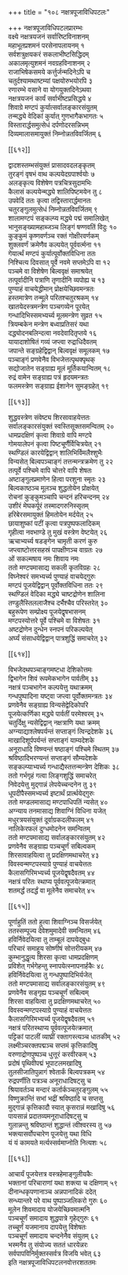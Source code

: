 +++
title = "१०८ नक्षत्रपूजाविधिपटलः"

+++
नक्षत्रपूजाविधिपटलप्रारम्भः  
वक्ष्ये नक्षत्रयजनं सर्वारिष्टविनाशनम्  
महाभूतप्रशमनं परसेनापलायनम् १  
सर्वशत्रुक्षयकरं सकलाभीष्टसिद्धिदम्  
अकालमृत्युशमनं नवग्रहविनाशनम् २  
राजाभिषेकसमये कर्त्तुर्जन्मदिनेऽपि च  
चतुर्दश्यामथाष्टम्यां पक्षयोरुभयोरपि ३  
रणारम्भे वसाने वा योगयुक्तदिनेऽथवा  
नक्षत्रयजनं कार्यं सर्वाभीष्टप्रसिद्धये ४  
शिवाग्रे मण्टपं कुर्यात्सर्वालङ्कारसंयुतम्  
तन्मद्ध्ये वेदिकां कुर्यात् गुणभागैकभागतः ५  
विस्तारार्द्धसमुत्सेधं दर्पणोदरसन्निभम्  
दिव्यमालासमायुक्तं निम्नोन्नतविवर्जितम् ६  

[[६१२]]  

द्वादशस्तम्भसंयुक्तं प्रासादवदलङ्कृतम्  
तुरङ्गं वृषभं वाथ कल्पयेदग्रपार्श्वयोः ७  
अलङ्कृत्य विशेषेण पत्रचित्रसुदामभिः  
कैलासं कल्पयेन्मद्ध्ये शालिपिष्टमयेन तु ८  
उपवेदिं ततः कृत्वा तद्विस्तारार्द्धमानतः  
चतुरङ्गुलमुत्सेधं निम्नोन्नतविवर्जितम् ९  
शालामण्टपं सङ्कल्प्य मद्ध्ये पद्मं समालिखेत्  
भानुसङ्ख्यामहाब्जञ्च लिङ्गं षण्णवतिं विदुः १०  
कुङ्कुमं कृष्णवर्णञ्च रक्तं गोक्षीरवर्णकम्  
शुक्लवर्णं क्रमेणैव कल्पयेत् पूर्ववर्त्मना ११  
गेयार्त्थं मण्टपं कुर्यात्पूर्वोक्तविधिना ततः  
निश्चित्य दिवसात् पूर्वे नवमे सप्तमेऽपि वा १२  
पञ्चमे वा विशेषेण बिल्ववृक्षं समाश्रयेत्  
तत्पूर्वादीनि पत्राणि तृणादीनि व्यपोह्य च १३  
पुण्याहं वाचयेद्धीमान् प्रोक्षयेच्छिवमन्त्रतः  
हस्तमात्रेण तन्मूले परितश्चतुरश्रकम् १४  
खातयेदस्त्रमन्त्रेण पञ्चगव्येन पूरयेत्  
गन्धादिभिस्समभ्यर्च्य मूलमन्त्रेण सुव्रत १५  
त्रियम्बकेन मन्त्रेण बध्वाप्रतिसरं यथा  
दद्ध्योदनबलिन्दत्वा नवदेवादितृप्तये १६  
यायादाशोषितं गव्यं जप्त्वा रुद्राधिदैवतम्  
जपान्ते सङ्ग्रहेद्विद्वान् बिल्ववृक्षं समूलकम् १७  
पञ्चाङ्गं प्रणवेनैव विभजेत्तत्पृथक्पृथक्  
सद्योजातेन सङ्ग्राह्य मूलं मूर्तिकयान्वितम् १८  
रुद्रं वामेन सङ्ग्राह्य पत्रं हृदयमन्त्रतः  
फलमस्त्रेण सङ्ग्राह्य ईशानेन सुमङ्ग्रहेत् १९  

[[६१३]]  

शुद्धवस्त्रेण संवेष्ट्य शिरसावाहयेत्ततः  
सर्वालङ्कारसंयुक्तं स्वस्तिसूक्तसमन्वितम् २०  
धामप्रदक्षिणं कृत्वा शिवाग्रे वापि मण्टपे  
गोमयालेपनं कृत्वा पिष्टचूर्णैर्विचित्रयेत् २१  
स्थण्डिलं कारयेद्विद्वान् शालिभिर्विमलैश्शुभैः  
विन्यसेत् बिल्वपञ्चाङ्गं तत्तन्मन्त्रक्रमेण तु २२  
तत्पूर्वे पश्चिमे वापि चोत्तरे वापि शेषतः  
अष्टाङ्गुलप्रमाणेन हित्वा परशुना स्मृतः २३  
बिल्वकाष्ठञ्च मूलञ्च शुद्धतोयेन प्रोक्षयेत्  
रोचनां कुङ्कुमञ्चापि चन्दनं हरिचन्दनम् २४  
उशीरं मेघकर्पूरं तस्मादगरुनिस्सृतम्  
हरिबेरसमायुक्तं हिमतोयेन मर्दयेत् २५  
छायाशुष्कां पटीं कृत्वा पत्रपुष्पफलादिकम्  
गृहीत्वा नवभाण्डे तु मुखं वस्त्रेण वेष्टयेत् २६  
ऋचाभ्यर्च्य षडङ्गेन चामृती करणं कुरु  
जप्त्वाष्टोत्तरसहस्रं पापक्षीणञ्च वाग्रतः २७  
ओं सकल्मषाय नमः शिवाय नमः  
ततो मण्टपमासाद्य सकली कृतविग्रहः २८  
विघ्नेश्वरं समभ्यर्च्य पुण्याहं वाचयेद्गुरुः  
मण्टपं पूजयेद्विद्वान् पूर्वोक्तविधिना ततः २९  
स्थण्डिलं वेदिका मद्ध्ये चाष्टद्रोणेन शालिना  
तण्डुलैस्तिललाजैश्च दर्भैश्चैव परिस्तरेत् ३०  
बहुरूपेण सम्प्रोक्ष्य पूजयेद्वृषभासनम्  
मण्टपस्योत्तरे पूर्वे पश्चिमे वा विशेषतः ३१  
अष्टद्रोणेन दुन्धेन स्नपनं परिकल्पयेत्  
अर्घ्यं संसाधयेद्विद्वान् पात्रशुद्धिं समाचरेत् ३२  

[[६१४]]  

विभजेदथपञ्चाङ्गमष्टधा देशिकोत्तमः  
द्विभागेन शिवं रूपमेकभागेन पार्वतीम् ३३  
नक्षत्रं पञ्चभागेन कल्पयेत्तु यथाक्रमम्  
गन्धपुष्पादिना यष्ट्वा जप्त्वा पूर्वोक्तमन्त्रतः ३४  
प्रणवेनैव सङ्ग्राह्य विन्यसेद्वेदिकोपरि  
पूजयेत्कर्णिका मद्ध्ये पार्वतीं परमेश्वरम् ३५  
चतुर्दिक्षु न्यसेद्विद्वान् नक्षत्राणि यथा क्रमम्  
अग्न्याद्याश्लेषपर्यन्तं सप्ताङ्गं त्विन्द्रदेशके ३६  
माखादिशूर्पपर्यन्तं सप्ताङ्गं याम्यदेशके  
अनूराधादि विष्ण्वन्तं षष्ठाङ्गं पश्चिमे स्थितम् ३७  
श्रविष्ठादिभरण्यन्तं सप्ताङ्गं सौम्यदेशके  
सङ्कल्प्याभ्यर्च्य गन्धाद्यैस्तत्तन्मन्त्रेण देशिकः ३८  
ततो गर्भगृहं गत्वा लिङ्गशुद्धिं समाचरेत्  
निवेदयेत्तु मुद्गान्नं लेपयेच्चन्दनेन तु ३९  
धूपदीपैस्समभ्यर्च्य इष्टार्थं प्रार्त्थयेद्गुरुः  
ततो मण्डलमासाद्य मण्टपाधिपतिं न्यसेत् ४०  
अग्न्याय तनमासाद्य शिवाग्निं विधिना यजेत्  
मधुरत्रयसंयुक्तं दूर्वाग्रकदलीफलम् ४१  
नालिकेरफलं दुग्धमोदनेन समन्वितम्  
ततो मण्टपमासाद्य सर्वालङ्कारसंयुतम् ४२  
प्रणवेनैव सङ्ग्राह्य पञ्चचूर्णं सबिल्वकम्  
शिरसावाहयित्वा तु प्रदक्षिणमथाचरेत् ४३  
विवस्वन्मण्टपस्याग्रे पुण्याहं वाचयेत्ततः  
कैलासगिरिमभ्यर्च्य पूजयेद्वृषदैवतम् ४४  
नक्षत्रं परितः स्थाप्य पूर्ववत्पूजयेत्क्रमात्  
शतमर्द्धं तदर्द्धं वा मूलेनैव समाचरेत् ४५  

[[६१५]]  

पूर्णाहुतिं ततो हुत्वा शिवाग्निञ्च विसर्जयेत्  
ततस्सम्पूज्य देवेशमुमादेवी समन्वितम् ४६  
हविर्निवेदयित्वा तु ताम्बूलं दापयेद्बुधः  
परिचारं समाहूय सोष्णीषं सोत्तरीयकम् ४७  
कुम्भानुद्धृत्य शिरसा कृत्वा धामप्रदक्षिणम्  
प्रविशेत् गर्भगेहन्तु स्नापयेत्स्नापनार्हकैः ४८  
हविर्निवेदयित्वा तु गन्धपुष्पादिभिर्यजेत्  
ततो मण्टपमासाद्य सर्वालङ्कारसंयुतम् ४९  
प्रणवेनैव सङ्गृह्य पञ्चचूर्णं सबिल्वम्  
शिरसा वाहयित्वा तु प्रदक्षिणमथाचरेत् ५०  
विवस्वन्मण्टपस्याग्रे पुण्याहं वाचयेत्ततः  
कैलासगिरिमभ्यर्च्य पूजयेद्वृषदैवतम् ५१  
नक्षत्रं परितस्थाप्य पूर्ववत्पूजयेत्क्रमात्  
पट्टिकां पाटलीं व्याघ्रीं रक्तागस्त्यञ्च धातकीम् ५२  
लक्ष्मीञ्चरक्तपद्मञ्च सप्तमं कृत्तिकादिषु  
वरुणाद्रोणपुष्पञ्च धुत्तूरं करवीरकम् ५३  
प्रदोषं पृथिवीपद्मं भूपाटलमखादिषु  
तुलसीजातिपुन्नागं श्वेतार्कं बिल्वपत्रकम् ५४  
रुद्रपर्णीति पत्रञ्च अनूराधादिषट्सु च  
श्रियावर्तञ्च मन्दारं कर्तार्कञ्चतुरङ्गुलम् ५५    
विष्णुक्रान्तिं सभां भद्रीं श्रविष्ठादि च सप्तसु  
मुद्गान्नं कृत्तिकादौ स्यात् कृसरान्नं मखादिषु ५६  
पायसान्नं प्रदातव्यमनूराधादिषट्सु च  
गुलान्नन्तु श्रविष्ठान्तं शुद्धान्तं त्वीश्वरस्य तु ५७  
भक्त्यासर्वोपचारेण पूजयेत्तु यथा विधि  
यं यं कामयते मर्त्यस्सर्वमाप्नोति नित्यशः ५८  

[[६१६]]  

आचार्यं पूजयेत्तत्र वस्त्रहेमाङ्गुलीयकैः  
भक्तानां परिचाराणां यथा शक्त्या च दक्षिणाम् ५९  
दीनान्धकृपणानाञ्च अन्नपानादिकं ददेत्  
सन्ध्यान्तरे परे वाथ पुष्पाञ्जलिकरो गुरुः ६०  
मूलेन शिवमादाय योजयेच्छिवमात्मनि  
पञ्चचूर्णं समादाय शुद्धपात्रे गृहेद्गुरुः ६१  
तच्चूर्णं यजमानाय दापयेत्तु विशेषतः  
पञ्चचूर्णं समादाय चन्दनेनैव संयुतम् ६२  
भस्मनैव तु संयोज्य सततं धारयेन्नरः  
सर्वपापविनिर्मुक्तस्सर्वत्र विजयि भवेत् ६३  
इति नक्षत्रपूजाविधिपटलनवोत्तरशततमः  
